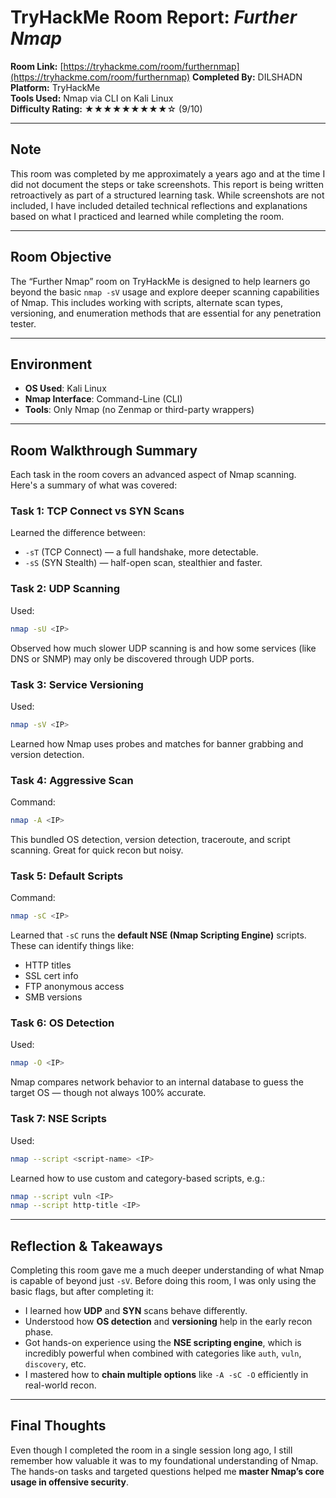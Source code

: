 # TryHackMe Room Report: *Further Nmap*

**Room Link:** [https://tryhackme.com/room/furthernmap](https://tryhackme.com/room/furthernmap)
**Completed By:** DILSHADN  
**Platform:** TryHackMe  
**Tools Used:** Nmap via CLI on Kali Linux  
**Difficulty Rating:** ★★★★★★★★★☆ (9/10)

---

## Note

This room was completed by me approximately a years ago and at the time I did not document the steps or take screenshots. This report is being written retroactively as part of a structured learning task. While screenshots are not included, I have included detailed technical reflections and explanations based on what I practiced and learned while completing the room.

---

## Room Objective

The “Further Nmap” room on TryHackMe is designed to help learners go beyond the basic `nmap -sV` usage and explore deeper scanning capabilities of Nmap. This includes working with scripts, alternate scan types, versioning, and enumeration methods that are essential for any penetration tester.

---

## Environment

* **OS Used**: Kali Linux
* **Nmap Interface**: Command-Line (CLI)
* **Tools**: Only Nmap (no Zenmap or third-party wrappers)

---

## Room Walkthrough Summary

Each task in the room covers an advanced aspect of Nmap scanning. Here's a summary of what was covered:

### Task 1: TCP Connect vs SYN Scans

Learned the difference between:

* `-sT` (TCP Connect) — a full handshake, more detectable.
* `-sS` (SYN Stealth) — half-open scan, stealthier and faster.

### Task 2: UDP Scanning

Used:

```bash
nmap -sU <IP>
```

Observed how much slower UDP scanning is and how some services (like DNS or SNMP) may only be discovered through UDP ports.

### Task 3: Service Versioning

Used:

```bash
nmap -sV <IP>
```

Learned how Nmap uses probes and matches for banner grabbing and version detection.

### Task 4: Aggressive Scan

Command:

```bash
nmap -A <IP>
```

This bundled OS detection, version detection, traceroute, and script scanning. Great for quick recon but noisy.

### Task 5: Default Scripts

Command:

```bash
nmap -sC <IP>
```

Learned that `-sC` runs the **default NSE (Nmap Scripting Engine)** scripts. These can identify things like:

* HTTP titles
* SSL cert info
* FTP anonymous access
* SMB versions

### Task 6: OS Detection

Used:

```bash
nmap -O <IP>
```

Nmap compares network behavior to an internal database to guess the target OS — though not always 100% accurate.

### Task 7: NSE Scripts

Used:

```bash
nmap --script <script-name> <IP>
```

Learned how to use custom and category-based scripts, e.g.:

```bash
nmap --script vuln <IP>
nmap --script http-title <IP>
```

---

## Reflection & Takeaways

Completing this room gave me a much deeper understanding of what Nmap is capable of beyond just `-sV`. Before doing this room, I was only using the basic flags, but after completing it:

* I learned how **UDP** and **SYN** scans behave differently.
* Understood how **OS detection** and **versioning** help in the early recon phase.
* Got hands-on experience using the **NSE scripting engine**, which is incredibly powerful when combined with categories like `auth`, `vuln`, `discovery`, etc.
* I mastered how to **chain multiple options** like `-A -sC -O` efficiently in real-world recon.

---

## Final Thoughts

Even though I completed the room in a single session long ago, I still remember how valuable it was to my foundational understanding of Nmap. The hands-on tasks and targeted questions helped me **master Nmap’s core usage in offensive security**.

